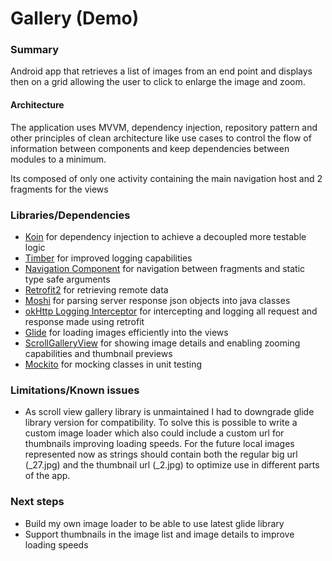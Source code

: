# Gallery (Demo)
### Summary

Android app that retrieves a list of images from an end point and displays then on a grid allowing 
the user to click to enlarge the image and zoom.

#### Architecture

The application uses MVVM, dependency injection, repository pattern and other principles of clean 
architecture like use cases to control the flow of information between components and keep 
dependencies between modules to a minimum.

Its composed of only one activity containing the main navigation host and 2 fragments for the views

### Libraries/Dependencies
* [Koin](https://insert-koin.io/) for dependency injection to achieve 
a decoupled more testable logic
* [Timber](https://github.com/JakeWharton/timber) for improved logging capabilities
* [Navigation Component](https://developer.android.com/guide/navigation) for navigation between
 fragments and static type safe arguments
* [Retrofit2](http://square.github.io/retrofit/) for retrieving remote data
* [Moshi](https://github.com/square/moshi) for parsing server response json objects into java classes
* [okHttp Logging Interceptor](https://github.com/square/okhttp/tree/master/okhttp-logging-interceptor)
  for intercepting and logging all request and response made using retrofit
* [Glide](https://github.com/bumptech/glide) for loading images efficiently into the views
* [ScrollGalleryView](https://github.com/VEINHORN/ScrollGalleryView) for showing image details and
enabling zooming capabilities and thumbnail previews
* [Mockito](https://github.com/mockito/mockito) for mocking classes in unit testing

### Limitations/Known issues
* As scroll view gallery library is unmaintained I had to downgrade glide library version for 
compatibility. To solve this is possible to write a custom image loader which also could include a 
custom url for thumbnails improving loading speeds. For the future local images represented now as 
strings should contain both the regular big url (_27.jpg) and the thumbnail url (_2.jpg) to optimize use in 
different parts of the app.   
 
 ### Next steps
 * Build my own image loader to be able to use latest glide library
 * Support thumbnails in the image list and image details to improve loading speeds
  
